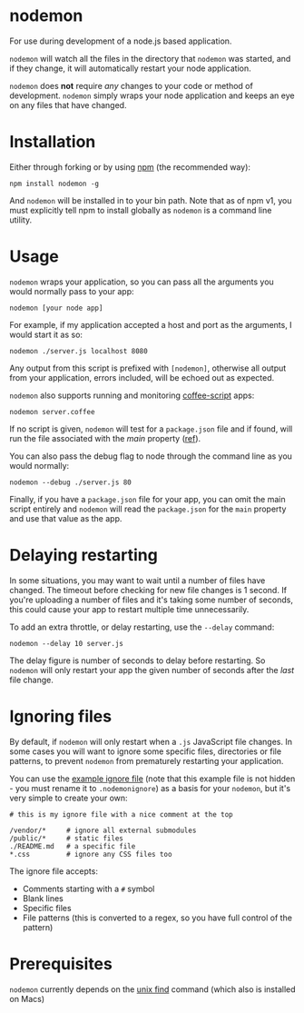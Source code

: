 # nodemon

For use during development of a node.js based application. 

`nodemon` will watch all the files in the directory that `nodemon` was started, and if they change, it will automatically restart your node application.

`nodemon` does **not** require *any* changes to your code or method of development. `nodemon` simply wraps your node application and keeps an eye on any files that have changed.

# Installation

Either through forking or by using [npm](http://npmjs.org) (the recommended way):

    npm install nodemon -g
    
And `nodemon` will be installed in to your bin path. Note that as of npm v1, you must explicitly tell npm to install globally as `nodemon` is a command line utility.

# Usage

`nodemon` wraps your application, so you can pass all the arguments you would normally pass to your app:

    nodemon [your node app]

For example, if my application accepted a host and port as the arguments, I would start it as so:

    nodemon ./server.js localhost 8080

Any output from this script is prefixed with `[nodemon]`, otherwise all output from your application, errors included, will be echoed out as expected.

`nodemon` also supports running and monitoring [coffee-script](http://jashkenas.github.com/coffee-script/) apps:

    nodemon server.coffee

If no script is given, `nodemon` will test for a `package.json` file and if found, will run the file associated with the *main* property ([ref](https://github.com/remy/nodemon/issues/14)).

You can also pass the debug flag to node through the command line as you would normally:

    nodemon --debug ./server.js 80

Finally, if you have a `package.json` file for your app, you can omit the main script entirely and `nodemon` will read the `package.json` for the `main` property and use that value as the app.

# Delaying restarting

In some situations, you may want to wait until a number of files have changed. The timeout before checking for new file changes is 1 second. If you're uploading a number of files and it's taking some number of seconds, this could cause your app to restart multiple time unnecessarily.

To add an extra throttle, or delay restarting, use the `--delay` command:

    nodemon --delay 10 server.js

The delay figure is number of seconds to delay before restarting. So `nodemon` will only restart your app the given number of seconds after the *last* file change.

# Ignoring files

By default, if `nodemon` will only restart when a `.js` JavaScript file changes.  In some cases you will want to ignore some specific files, directories or file patterns, to prevent `nodemon` from prematurely restarting your application.

You can use the [example ignore file](http://github.com/remy/nodemon/blob/master/nodemonignore.example) (note that this example file is not hidden - you must rename it to `.nodemonignore`) as a basis for your `nodemon`, but it's very simple to create your own:

    # this is my ignore file with a nice comment at the top
    
    /vendor/*     # ignore all external submodules
    /public/*     # static files
    ./README.md   # a specific file
    *.css         # ignore any CSS files too

The ignore file accepts:

* Comments starting with a `#` symbol
* Blank lines
* Specific files
* File patterns (this is converted to a regex, so you have full control of the pattern)

# Prerequisites

`nodemon` currently depends on the [unix find](http://unixhelp.ed.ac.uk/CGI/man-cgi?find) command (which also is installed on Macs)
